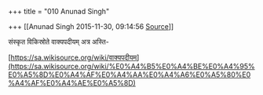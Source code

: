 +++
title = "010 Anunad Singh"

+++
[[Anunad Singh	2015-11-30, 09:14:56 [Source](https://groups.google.com/g/samskrita/c/EIdN0Ysm14k)]]



संस्कृत विकिस्रोते वाक्यपदीयम् अत्र अस्ति-  
  
[https://sa.wikisource.org/wiki/वाक्यपदीयम्](https://sa.wikisource.org/wiki/%E0%A4%B5%E0%A4%BE%E0%A4%95%E0%A5%8D%E0%A4%AF%E0%A4%AA%E0%A4%A6%E0%A5%80%E0%A4%AF%E0%A4%AE%E0%A5%8D)  

